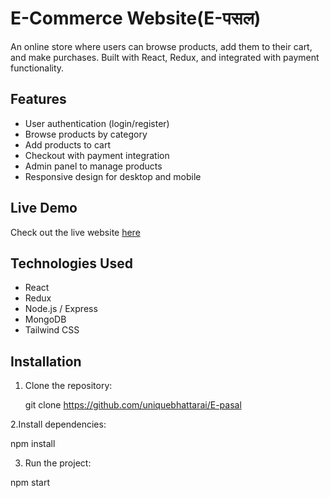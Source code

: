 # E-Commerce Website(E-पसल)

An online store where users can browse products, add them to their cart, and make purchases. Built with React, Redux, and integrated with payment functionality.

## Features
- User authentication (login/register)
- Browse products by category
- Add products to cart
- Checkout with payment integration
- Admin panel to manage products
- Responsive design for desktop and mobile

## Live Demo
Check out the live website [here](https://e-pasal-two.vercel.app/)


## Technologies Used
- React
- Redux
- Node.js / Express
- MongoDB
- Tailwind CSS

## Installation
1. Clone the repository:
   
   git clone https://github.com/uniquebhattarai/E-pasal

2.Install dependencies:

  npm install
  
 3. Run the project:
    
 npm start
